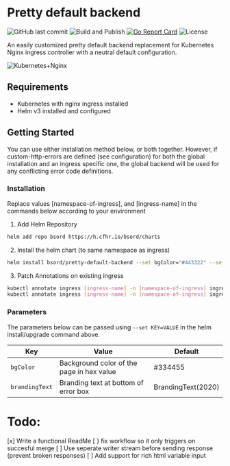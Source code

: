 # Pretty default backend
![GitHub last commit](https://img.shields.io/github/last-commit/bsord/pretty-default-backend.svg)
![Build and Publish](https://github.com/bsord/pretty-default-backend/workflows/Build%20and%20Publish/badge.svg)
[![Go Report Card](https://goreportcard.com/badge/github.com/bsord/pretty-default-backend)](https://goreportcard.com/report/github.com/bsord/pretty-default-backend)
![License](https://img.shields.io/github/license/bsord/pretty-default-backend.svg?style=flat)

An easily customized pretty default backend replacement for Kubernetes Nginx ingress controller with a neutral default configuration.

![Kubernetes+Nginx](https://raw.githubusercontent.com/bsord/pretty-default-backend/master/cover.png)

## Requirements
* Kubernetes with nginx ingress installed
* Helm v3 installed and configured

## Getting Started
You can use either installation method below, or both together. However, if custom-http-errors are defined (see configuration) for both the global installation and an ingress specific one, the global backend will be used for any conflicting error code definitions.

### Installation
Replace values [namespace-of-ingress], and [ingress-name] in the commands below according to your environment
1. Add Helm Repository
```sh
helm add repo bsord https://h.cfhr.io/bsord/charts
```
2. Install the helm chart (to same namespace as ingress)
```sh
helm install bsord/pretty-default-backend --set bgColor="#443322" --set brandingText="YourBrandingText" bsord/pretty-default-backend -n [namespace-of-ingress]
```
3. Patch Annotations on existing ingress
```sh
kubectl annotate ingress [ingress-name] -n [namespace-of-ingress] ingress.annotations.nginx.ingress.kubernetes.io/default-backend pretty-default-backend
kubectl annotate ingress [ingress-name] -n [namespace-of-ingress] ingress.annotations.nginx.ingress.kubernetes.io/custom-http-errors "404,503"
```

### Parameters
The parameters below can be passed using `--set KEY=VALUE` in the helm install/upgrade command above.

| Key | Value | Default |
| ------------- | ------------- | ------------- |
| `bgColor` | Background color of the page in hex value | #334455 |
| `brandingText` | Branding text at bottom of error box | BrandingText(2020) |

# Todo:
[x] Write a functional ReadMe
[ } fix workflow so it only triggers on succesful merge
[ ] Use seperate writer stream before sending response (prevent broken responses)
[ ] Add support for rich html variable input
